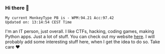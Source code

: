 ### Hi there 👋
<!-- PB START -->
```
My current MonkeyType PB is - WPM:94.21 Acc:97.42
Updated on: 13:14:54 CEST Time
```
<!-- PB END -->
I'm an IT person, just overall. I like CTFs, hacking, coding games, making Python apps. Just a lot of stuff.
You can check out my website [here](https://skill3472.github.io/).
I will probably add some interesting stuff here, when I get the idea to do so. Take care ❤️
